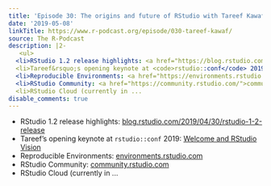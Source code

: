 ```yaml
---
title: 'Episode 30: The origins and future of RStudio with Tareef Kawaf'
date: '2019-05-08'
linkTitle: https://www.r-podcast.org/episode/030-tareef-kawaf/
source: The R-Podcast
description: |2-
   <ul>
  <li>RStudio 1.2 release highlights: <a href="https://blog.rstudio.com/2019/04/30/rstudio-1-2-release/">blog.rstudio.com/2019/04/30/rstudio-1-2-release</a></li>
  <li>Tareef&rsquo;s opening keynote at <code>rstudio::conf</code> 2019: <a href="https://resources.rstudio.com/rstudio-conf-2019/opening-keynote-tareef-kawaf">Welcome and RStudio Vision</a></li>
  <li>Reproducible Environments: <a href="https://environments.rstudio.com/">environments.rstudio.com</a></li>
  <li>RStudio Community: <a href="https://community.rstudio.com/">community.rstudio.com</a></li>
  <li>RStudio Cloud (currently in ...
disable_comments: true
---
```

 <ul>
<li>RStudio 1.2 release highlights: <a href="https://blog.rstudio.com/2019/04/30/rstudio-1-2-release/">blog.rstudio.com/2019/04/30/rstudio-1-2-release</a></li>
<li>Tareef&rsquo;s opening keynote at <code>rstudio::conf</code> 2019: <a href="https://resources.rstudio.com/rstudio-conf-2019/opening-keynote-tareef-kawaf">Welcome and RStudio Vision</a></li>
<li>Reproducible Environments: <a href="https://environments.rstudio.com/">environments.rstudio.com</a></li>
<li>RStudio Community: <a href="https://community.rstudio.com/">community.rstudio.com</a></li>
<li>RStudio Cloud (currently in ...